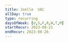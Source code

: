 ```yaml
---
title: Joelle  VAC
allDay: true
type: recurring
daysOfWeek: [U,S,F,R,W,T,M]
startRecur: 2023-08-21
endRecur: 2023-08-26
---
```

